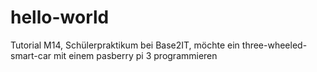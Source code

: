 # hello-world
Tutorial
M14, Schülerpraktikum bei Base2IT, möchte ein three-wheeled-smart-car mit einem pasberry pi 3 programmieren
